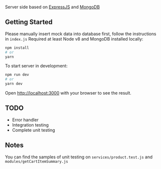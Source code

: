 Server side based on [ExpressJS](https://expressjs.com/) and [MongoDB](https://www.mongodb.com/)

## Getting Started

Please manually insert mock data into database first, follow the instructions in `index.js`
Required at least Node v8 and MongoDB installed locally:

```bash
npm install
# or
yarn
```

To start server in development:

```bash
npm run dev
# or
yarn dev
```

Open [http://localhost:3000](http://localhost:3000) with your browser to see the result.

## TODO

- Error handler
- Integration testing
- Complete unit testing

## Notes

You can find the samples of unit testing on `services/product.test.js` and `modules/getCartItemSummary.js`
